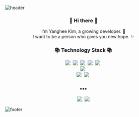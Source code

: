 ![header](https://capsule-render.vercel.app/api?type=wave&color=timeAuto&height=170&section=header&text=Icanfly👩🏻&fontColor=090707&fontAlignY=65&fontSize=90)


<h3 align="center"> 👋 Hi there 👋 </h3>
<p align="center">
I'm Yanghee Kim, a growing developer. 🌱 <br>
I want to be a person who gives you new hope. ✨
</p>
<h3 align="center">📚 Technology Stack 📚</h3>
<p align="center">
  <img src="https://img.shields.io/badge/JAVA-007396?style=flat-square&logo=Java&logoColor=white"/>&nbsp
  <img src="https://img.shields.io/badge/JAVASCRIPT-F7DF1E?style=flat-square&logo=JavaScript&logoColor=white"/>&nbsp
  <img src="https://img.shields.io/badge/Oracle-F80000?style=flat-square&logo=Oracle&logoColor=white"/>&nbsp
  <img src="https://img.shields.io/badge/HTML-E34F26?style=flat-square&logo=HTML5&logoColor=white"/>&nbsp
  <img src="https://img.shields.io/badge/CSS-1572B6?style=flat-square&logo=CSS3&logoColor=white"/>&nbsp
  <br>
  <img src="https://img.shields.io/badge/Spring-6DB33F?style=flat-square&logo=Spring&logoColor=white"/>&nbsp
  <br>
  <img src="https://img.shields.io/badge/AWS-232F3E?style=flat-square&logo=Amazon AWS&logoColor=white"/>&nbsp
  <img src="https://img.shields.io/badge/Git-F05032?style=flat-square&logo=GIT&logoColor=white"/>&nbsp
</p>

<h3 align="center">•••</h3>

<p align="center">
  <a href="https://velog.io/@icanfly"><img src="https://img.shields.io/badge/Tech%20Blog-11B48A?style=flat-square&logo=Vimeo&logoColor=white&link=#"/></a>&nbsp
  <a href="#"><img src="https://img.shields.io/badge/Gmail-d14836?style=flat-square&logo=Gmail&logoColor=white&link=#"/></a>
  
</p>

![footer](https://capsule-render.vercel.app/api?type=wave&color=timeAuto&height=100&section=footer)

